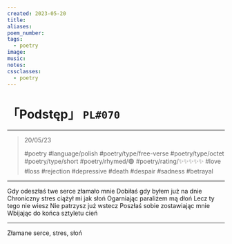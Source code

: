 ```yaml
---
created: 2023-05-20
title:
aliases:
poem_number:
tags:
  - poetry
image:
music:
notes:
cssclasses:
  - poetry
---
```

# 「Podstęp」 `PL#070`

---

> 20/05/23
> 
> #poetry 
> #language/polish 
> #poetry/type/free-verse #poetry/type/octet #poetry/type/short 
> #poetry/rhymed/🟢 
> #poetry/rating/✨✨✨✨✨ 
> #love #loss #rejection #depressive #death #despair #sadness #betrayal  

---

Gdy odeszłaś twe serce złamało mnie
Dobiłaś gdy byłem już na dnie
Chroniczny stres ciążył mi jak słoń
Ogarniając paraliżem mą dłoń
Lecz ty tego nie wiesz
Nie patrzysz już wstecz
Poszłaś sobie zostawiając mnie
Wbijając do końca sztyletu cień

---

Złamane serce, stres, słoń